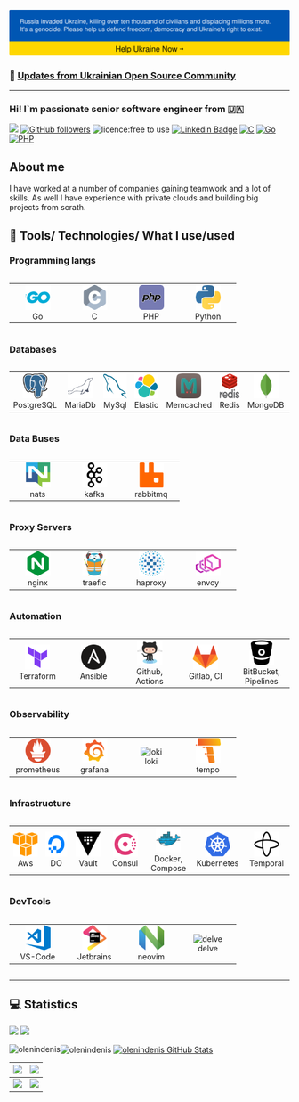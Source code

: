 [![Stand With Ukraine](https://raw.githubusercontent.com/vshymanskyy/StandWithUkraine/main/banner2-direct.svg)](https://vshymanskyy.github.io/StandWithUkraine/)

### 📢 [Updates from Ukrainian Open Source Community](https://github.com/vshymanskyy/StandWithUkraine/blob/main/docs/CommunityUpdates.md)
<hr>

<h3>Hi! I`m passionate senior software engineer from 🇺🇦</h3>

![](https://visitor-badge.glitch.me/badge?page_id=github.com/olenindenis) [![GitHub followers](https://img.shields.io/github/followers/olenindenis?label=Follow&style=social)](https://github.com/olenindenis/?tab=follow)  ![licence:free to use](https://img.shields.io/badge/licence-free--to--use-blue) [![Linkedin Badge](https://img.shields.io/badge/-olenindenis-blue?style=flat&logo=Linkedin&logoColor=white&link=https://www.linkedin.com/in/denis-olenin-b66ab082/)](https://www.linkedin.com/in/denis-olenin-b66ab082/)
[![C](https://img.shields.io/badge/c-%2300599C.svg?style=for-the-badge&logo=c&logoColor=white)](https://www.learn-c.org/)
[![Go](https://img.shields.io/badge/go-%2300ADD8.svg?style=for-the-badge&logo=go&logoColor=white)](https://go.dev/)
[![PHP](https://img.shields.io/badge/php-%23777BB4.svg?style=for-the-badge&logo=php&logoColor=white)](https://www.php.net/)

## About me

I have worked at a number of companies gaining teamwork and a lot of skills.
As well I have experience with private clouds and building big projects from scrath.

<h2>🚀 Tools/ Technologies/ What I use/used</h2>

<h3>Programming langs</h2>

<div style="display: flex; align-items: flex-start; align: center">
<table align="center">
  <tr>
      <td align="center"  width="88">
        <img src="images/svgicons/go-svgrepo-com.svg" alt="go" width="45" height="45" />
        <br>Go
      </td>
      <td align="center" width="88">
        <img src="images/svgicons/open-std_c-icon.svg" alt="c" width="45" height="45" />
        <br>C
      </td>
      <td align="center" width="88">
        <img src="images/svgicons/php-svgrepo-com.svg" alt="php" width="45" height="45" />
        <br>PHP
      </td>
      <td align="center" width="88">
        <img src="images/svgicons/python-icon.svg" alt="python" width="45" height="45" />
        <br>Python
      </td>
  </tr>
</table>
</div>

<h3>Databases</h2>

<div style="display: flex; align-items: flex-start; align: center">
<table align="center">
  <tr>
      <td align="center"  width="88">
        <img src="images/svgicons/postgresql-svgrepo-com.svg" alt="PostgreSQL" width="45" height="45" />
        <br>PostgreSQL
      </td>
      <td align="center" width="88">
        <img src="images/svgicons/mariadb-icon.svg" alt="MariaDb" width="45" height="45" />
        <br>MariaDb
      </td>
      <td align="center" width="88">
        <img src="images/svgicons/mysql-icon.svg" alt="mysql" width="45" height="45" />
        <br>MySql
      </td>
      <td align="center" width="88">
        <img src="images/svgicons/elastic-icon.svg" alt="Elastic" width="45" height="45" />
        <br>Elastic
      </td>
      <td align="center" width="88">
        <img src="images/svgicons/memcached-icon.svg" alt="Memcached" width="45" height="45" />
        <br>Memcached
      </td>
      <td align="center" width="88">
        <img src="images/svgicons/redis-original-wordmark.svg" alt="redis" width="45" height="45" />
        <br>Redis
      </td>
      <td align="center" width="88">
        <img src="images/svgicons/mongodb-icon.svg" alt="mongodb" width="45" height="45" />
        <br>MongoDB
      </td>
      <td align="center" width="88">
        <img src="images/svgicons/dragonfly-vector-1-svgrepo-com.svg" alt="dragonflydb" width="45" height="45" />
        <br>DragonflyDB
      </td>
      <td align="center" width="88">
        <img src="images/svgicons/etcd-svgrepo-com.svg" alt="etcd" width="45" height="45" />
        <br>etcd
      </td>
  </tr>
</table>
</div>

<h3>Data Buses</h2>

<div style="display: flex; align-items: flex-start; align: center">
<table align="center">
  <tr>
      <td align="center"  width="88">
        <img src="images/svgicons/natsio-icon.svg" alt="nats" width="45" height="45" />
        <br>nats
      </td>
      <td align="center" width="88">
        <img src="images/svgicons/apache_kafka-icon.svg" alt="kafka" width="45" height="45" />
        <br>kafka
      </td>
      <td align="center" width="88">
        <img src="images/svgicons/rabbitmq-icon.svg" alt="rabbitmq" width="45" height="45" />
        <br>rabbitmq
      </td>
  </tr>
</table>
</div>

<h3>Proxy Servers</h2>

<div style="display: flex; align-items: flex-start; align: center">
<table align="center">
  <tr>
      <td align="center"  width="88">
        <img src="images/svgicons/nginx-icon.svg" alt="nginx" width="45" height="45" />
        <br>nginx
      </td>
      <td align="center" width="88">
        <img src="images/svgicons/traefikio-icon.svg" alt="traefic" width="45" height="45" />
        <br>traefic
      </td>
      <td align="center" width="88">
        <img src="images/svgicons/haproxy-icon.svg" alt="haproxy" width="45" height="45" />
        <br>haproxy
      </td>
      <td align="center" width="88">
        <img src="images/svgicons/envoyproxyio-icon.svg" alt="envoy" width="45" height="45" />
        <br>envoy
      </td>
  </tr>
</table>
</div>

<h3>Automation</h2>

<div style="display: flex; align-items: flex-start; align: center">
<table align="center">
  <tr>
      <td align="center"  width="88">
        <img src="images/svgicons/terraform-svgrepo-com.svg" alt="Terraform" width="45" height="45" />
        <br>Terraform
      </td>
      <td align="center" width="88">
        <img src="images/svgicons/ansible-icon.svg" alt="Ansible" width="45" height="45" />
        <br>Ansible
      </td>
      <td align="center" width="88">
        <img src="images/svgicons/github-icon.svg" alt="Github" width="45" height="45" />
        <br>Github, Actions
      </td>
      <td align="center" width="88">
        <img src="images/svgicons/gitlab-icon.svg" alt="Gitlab" width="45" height="45" />
        <br>Gitlab, CI
      </td>
      <td align="center" width="88">
        <img src="images/svgicons/bitbucket-icon.svg" alt="BitBucket" width="45" height="45" />
        <br>BitBucket, Pipelines
      </td>
  </tr>
</table>
</div>

<h3>Observability</h2>

<div style="display: flex; align-items: flex-start; align: center">
<table align="center">
  <tr>
      <td align="center"  width="88">
        <img src="images/svgicons/prometheusio-icon.svg" alt="prometheusio" width="45" height="45" />
        <br>prometheus
      </td>
      <td align="center" width="88">
        <img src="images/svgicons/grafana-svgrepo-com.svg" alt="grafana" width="45" height="45" />
        <br>grafana
      </td>
      <td align="center" width="88">
        <img src="images/svgicons/loki_icon-com.svg" alt="loki" width="45" height="45" />
        <br>loki
      </td>
      <td align="center" width="88">
        <img src="images/svgicons/grafana-tempo.svg" alt="tempo" width="45" height="45" />
        <br>tempo
      </td>
  </tr>
</table>
</div>

<h3>Infrastructure</h2>

<div style="display: flex; align-items: flex-start; align: center">
<table align="center">
  <tr>
      <td align="center"  width="88">
        <img src="images/svgicons/amazon_aws-icon.svg" alt="Aws" width="50" height="45" />
        <br>Aws
      </td>
      <td align="center" width="88">
        <img src="images/svgicons/digitalocean-svgrepo-com.svg" alt="DO" width="50" height="45" />
        <br>DO
      </td>
      <td align="center" width="88">
        <img src="images/svgicons/vault-svgrepo-com.svg" alt="Vault" width="45" height="45" />
        <br>Vault
      </td>
      <td align="center" width="88">
        <img src="images/svgicons/consul-svgrepo-com.svg" alt="Consul" width="45" height="45" />
        <br>Consul
      </td>
      <td align="center" width="88">
        <img src="images/svgicons/docker-icon.svg" alt="Docker" width="45" height="45" />
        <br>Docker, Compose
      </td>
      <td align="center" width="88">
        <img src="images/svgicons/kubernetes-icon.svg" alt="Kubernetes" width="45" height="45" />
        <br>Kubernetes
      </td>
      <td align="center" width="88">
        <img src="images/svgicons/temporalio.svg" alt="Temporal" width="45" height="45" />
        <br>Temporal
      </td>
  </tr>
</table>
</div>

<h3>DevTools</h2>

<div style="display: flex; align-items: flex-start; align: center">
<table align="center">
  <tr>
      <td align="center"  width="88">
        <img src="images/svgicons/visualstudio_code-icon.svg" alt="VS-Code" width="45" height="45" />
        <br>VS-Code
      </td>
      <td align="center" width="88">
        <img src="images/svgicons/jetbrains-icon.svg" alt="Jetbrains" width="45" height="45" />
        <br>Jetbrains
      </td>
      <td align="center" width="88">
        <img src="images/svgicons/neovim-mark.svg" alt="neovim" width="45" height="45" />
        <br>neovim
      </td>
      <td align="center" width="88">
        <img src="https://github.com/go-delve/delve/blob/master/assets/delve_icon.png" alt="delve" width="45" height="45" />
        <br>delve
      </td>
  </tr>
</table>
</div>

---
## 💻 Statistics

[<img src="https://github-readme-stats.vercel.app/api?username=olenindenis&show_icons=true&count_private=true&include_all_commits=true&theme=cobalt" height="175">](https://github-readme-stats.vercel.app/api?username=lucthienphong1120)
[<img src="https://github-readme-stats.vercel.app/api/top-langs/?username=olenindenis&layout=compact&theme=cobalt" height="175">](https://github-readme-stats.vercel.app/api/top-langs/?username=lucthienphong1120)


<img align="center" src="https://github-readme-streak-stats.herokuapp.com/?user=olenindenis&theme=cobalt" alt="olenindenis" />

<a href="https://github.com/olenindenis/olenindenis">
  <img align="center" src="https://bad-apple-github-readme.vercel.app/api?username=olenindenis&show_icons=true&line_height=27&count_private=true&theme=cobalt" alt="olenindenis GitHub Stats" />
</a>

<img align="left" src="https://github-readme-stats.vercel.app/api/top-langs?username=olenindenis&theme=cobalt&show_icons=true&locale=en&layout=compact" alt="olenindenis" />

<table>
  <tbody>
    <tr>
      <th>
        <a href="https://github-profile-summary-cards.vercel.app/api/cards/repos-per-language?username=olenindenis">
          <img src="https://github-profile-summary-cards.vercel.app/api/cards/repos-per-language?username=olenindenis&theme=dracula"/>
        </a>
      </th>
      <th>
        <a href="https://github-profile-summary-cards.vercel.app/api/cards/most-commit-language?username=olenindenis&">
          <img src="https://github-profile-summary-cards.vercel.app/api/cards/most-commit-language?username=olenindenis&theme=dracula"/>
        </a>
      </th>
    </tr>
  </tbody>
  <tbody>
    <tr>
      <td>
        <a href="https://github-profile-summary-cards.vercel.app/api/cards/stats?username=olenindenis">
          <img src="https://github-profile-summary-cards.vercel.app/api/cards/stats?username=olenindenis&theme=dracula"/>
        </a>
      </td>
      <td>
        <a href="https://github-profile-summary-cards.vercel.app/api/cards/productive-time?username=olenindenis">
          <img src="https://github-profile-summary-cards.vercel.app/api/cards/productive-time?username=olenindenis&theme=dracula"/>
        </a>
      </td>
    </tr>
  </tbody>
</table>